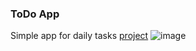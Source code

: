 ### ToDo App
Simple app for daily tasks [project](https://alex-shchukarev.github.io/ToDo/)
![image](https://user-images.githubusercontent.com/78414390/162150852-935c590c-7a37-46ee-b3ba-222a343fce82.png)

